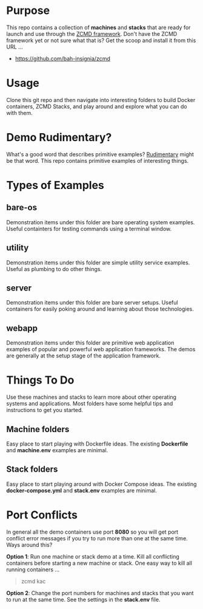 # Purpose
This repo contains a collection of __machines__ and __stacks__ that are ready for launch and use through the [ZCMD framework](https://github.com/bah-insignia/zcmd).  Don't have the ZCMD framework yet or not sure what that is?  Get the scoop and install it from this URL ...

* https://github.com/bah-insignia/zcmd

# Usage
Clone this git repo and then navigate into interesting folders to build Docker containers, ZCMD Stacks, and play around and explore what you can do with them.  

# Demo Rudimentary?
What's a good word that describes primitive examples?  [Rudimentary](https://www.merriam-webster.com/dictionary/rudimentary) might be that word.  This repo contains primitive examples of interesting things.

# Types of Examples

bare-os
-------
Demonstration items under this folder are bare operating system examples.  Useful containters for testing commands using a terminal window.

utility
-------
Demonstration items under this folder are simple utility service examples.  Useful as plumbing to do other things.

server
------
Demonstration items under this folder are bare server setups.  Useful containers for easily poking around and learning about those technologies.

webapp
------
Demonstration items under this folder are primitive web application examples of popular and powerful web application frameworks.  The demos are generally at the setup stage of the application framework.

# Things To Do
Use these machines and stacks to learn more about other operating systems and applications.  Most folders have some helpful tips and instructions to get you started.

## Machine folders
Easy place to start playing with Dockerfile ideas.  The existing __Dockerfile__ and __machine.env__ examples are minimal.

## Stack folders
Easy place to start playing around with Docker Compose ideas.  The existing __docker-compose.yml__ and __stack.env__ examples are minimal.

# Port Conflicts
In general all the demo containers use port __8080__ so you will get port conflict error messages if you try to run more than one at the same time.  Ways around this?  

**Option 1**: Run one machine or stack demo at a time.  Kill all conflicting containers before starting a new machine or stack. One easy way to kill all running containers ...

> zcmd kac

**Option 2**: Change the port numbers for machines and stacks that you want to run at the same time.  See the settings in the __stack.env__ file.

